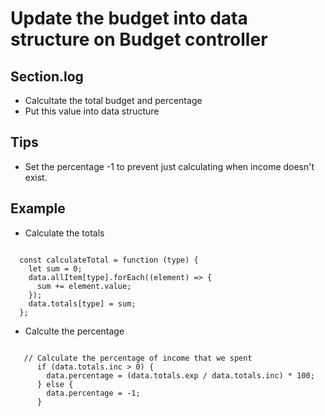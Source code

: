 # Update the budget into data structure on Budget controller

## Section.log

- Calcultate the total budget and percentage
- Put this value into data structure

## Tips

- Set the percentage -1 to prevent just calculating when income doesn't exist.

## Example

- Calculate the totals
<pre><code>
  const calculateTotal = function (type) {
    let sum = 0;
    data.allItem[type].forEach((element) => {
      sum += element.value;
    });
    data.totals[type] = sum;
  };
</code></pre>

- Calculte the percentage
<pre><code>
   // Calculate the percentage of income that we spent
      if (data.totals.inc > 0) {
        data.percentage = (data.totals.exp / data.totals.inc) * 100;
      } else {
        data.percentage = -1;
      }
</code></pre>
